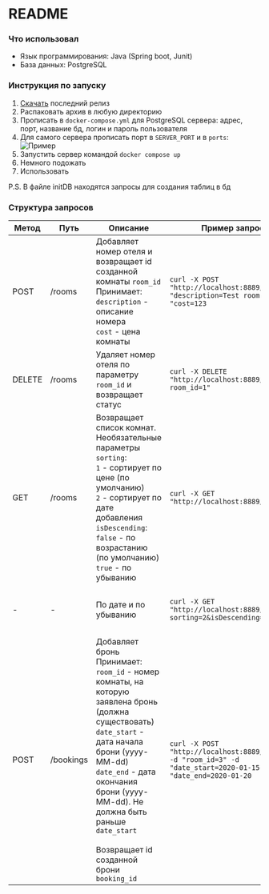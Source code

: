 # README

### Что использовал
- Язык программирования: Java (Spring boot, Junit)
- База данных: PostgreSQL

### Инструкция по запуску
1. [Скачать](https://github.com/MartellX/avito-tech-task/releases/latest) последний релиз
2. Распаковать архив в любую директорию
3. Прописать в `docker-compose.yml` для PostgreSQL сервера: адрес, порт, название бд, логин и пароль пользователя
4. Для самого сервера прописать порт в `SERVER_PORT` и в `ports`: ![Пример](https://i.imgur.com/apbbtE5.png)
5. Запустить сервер командой `docker compose up`
6. Немного подожать
7. Использовать

P.S. В файле initDB находятся запросы для создания таблиц в бд

### Структура запросов
Метод | Путь | Описание | Пример запроса | Пример ответа
------|------|----------|----------------|--------------
POST|/rooms|Добавляет номер отеля и возвращает id созданной комнаты `room_id` <br> Принимает:<br>`description` - описание номера<br>`cost` - цена комнаты| `curl -X POST "http://localhost:8889/rooms" -d "description=Test room" -d "cost=123`|``` {"room_id": 77}```|
DELETE|/rooms|Удаляет номер отеля по параметру `room_id` и возвращает статус| `curl -X DELETE "http://localhost:8889/rooms?room_id=1"` | ```{"status":"OK","message":"Deleted successfully"} ``` |
GET|/rooms|Возвращает список комнат. Необязательные параметры <br> `sorting`: <br> `1` - сортирует по цене (по умолчанию) <br> `2` - сортирует по дате добавления<br> `isDescending`: `false` - по возрастанию (по умолчанию) <br> `true` - по убыванию | `curl -X GET "http://localhost:8889/rooms"` | ```[{"description":"Test 3","cost":100.0,"room_id":5},{"description":"Test 1","cost":254.0,"room_id":3},{"description":"Test 2","cost":1200.0,"room_id":4}] ```
-|-|По дате и по убыванию | `curl -X GET "http://localhost:8889/rooms?sorting=2&isDescending=true"`|```[{"description":"Test 3","cost":100.0,"room_id":5},{"description":"Test 2","cost":1200.0,"room_id":4},{"description":"Test 1","cost":254.0,"room_id":3}] ```
POST|/bookings|Добавляет бронь<br>Принимает:<br>`room_id` - номер комнаты, на которую заявлена бронь (должна существовать)<br>`date_start` - дата начала брони (yyyy-MM-dd)<br>`date_end` - дата окончания брони (yyyy-MM-dd). Не должна быть раньше `date_start` <br><br> Возвращает id созданной брони `booking_id`| `curl -X POST "http://localhost:8889/bookings" -d "room_id=3" -d "date_start=2020-01-15" -d "date_end=2020-01-20`|`{"booking_id":2}`
